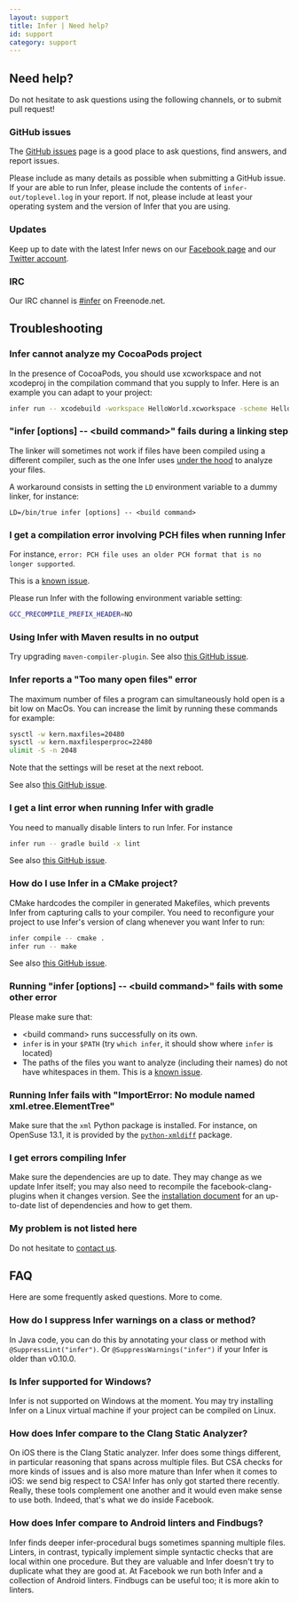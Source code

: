 ```yaml
---
layout: support
title: Infer | Need help?
id: support
category: support
---
```


## Need help?

Do not hesitate to ask questions using the following channels, or to
submit pull request!

### GitHub issues

The [GitHub issues](https://github.com/facebook/Infer/issues) page is
a good place to ask questions, find answers, and report issues.

Please include as many details as possible when submitting a GitHub
issue. If your are able to run Infer, please include the contents of
`infer-out/toplevel.log` in your report. If not, please include at
least your operating system and the version of Infer that you are
using.


### Updates

Keep up to date with the latest Infer news on our
[Facebook page](https://www.facebook.com/inferstaticanalyzer/)
and our [Twitter account](https://twitter.com/fbinfer).

### IRC

Our IRC channel is [#infer](irc://chat.freenode.net/infer) on
Freenode.net.


## Troubleshooting

### Infer cannot analyze my CocoaPods project

In the presence of CocoaPods, you should use xcworkspace and not
xcodeproj in the compilation command that you supply to Infer. Here is
an example you can adapt to your project:

```sh
infer run -- xcodebuild -workspace HelloWorld.xcworkspace -scheme HelloWorld
```

### "infer [options] -- \<build command\>" fails during a linking step

The linker will sometimes not work if files have been compiled using a
different compiler, such as the one Infer uses [under the
hood](/docs/infer-workflow.html) to analyze your files.

A workaround consists in setting the `LD` environment variable to a
dummy linker, for instance:

```
LD=/bin/true infer [options] -- <build command>
```

### I get a compilation error involving PCH files when running Infer

For instance, `error: PCH file uses an older PCH format that is no longer supported`.

This is a [known issue](https://github.com/facebook/infer/issues/96).

Please run Infer with the following environment variable setting:

```sh
GCC_PRECOMPILE_PREFIX_HEADER=NO
```

### Using Infer with Maven results in no output

Try upgrading `maven-compiler-plugin`. See also [this GitHub issue](https://github.com/facebook/infer/issues/38).

### Infer reports a "Too many open files" error

The maximum number of files a program can simultaneously hold open is
a bit low on MacOs. You can increase the limit by running these
commands for example:

```sh
sysctl -w kern.maxfiles=20480
sysctl -w kern.maxfilesperproc=22480
ulimit -S -n 2048
```

Note that the settings will be reset at the next reboot.

See also [this GitHub issue](https://github.com/facebook/infer/issues/22).


### I get a lint error when running Infer with gradle

You need to manually disable linters to run Infer. For instance

```sh
infer run -- gradle build -x lint
```

See also [this GitHub issue](https://github.com/facebook/infer/issues/58).

### How do I use Infer in a CMake project?

CMake hardcodes the compiler in generated Makefiles, which prevents
Infer from capturing calls to your compiler. You need to reconfigure
your project to use Infer's version of clang whenever you want Infer
to run:

```sh
infer compile -- cmake .
infer run -- make
```

See also [this GitHub issue](https://github.com/facebook/infer/issues/25).

### Running "infer [options] -- \<build command\>" fails with some other error

Please make sure that:

- \<build command\> runs successfully on its own.
- `infer` is in your `$PATH` (try `which infer`, it should show where `infer` is located)
- The paths of the files you want to analyze (including their names) do not have whitespaces in them. This is a [known issue](https://github.com/facebook/infer/issues/99).

### Running Infer fails with "ImportError: No module named xml.etree.ElementTree"

Make sure that the `xml` Python package is installed. For instance, on
OpenSuse 13.1, it is provided by the
[`python-xmldiff`](http://software.opensuse.org/download.html?project=XML&package=python-xmldiff)
package.

### I get errors compiling Infer

Make sure the dependencies are up to date. They may change as we
update Infer itself; you may also need to recompile the
facebook-clang-plugins when it changes version. See the [installation
document](https://github.com/facebook/infer/blob/master/INSTALL.md)
for an up-to-date list of dependencies and how to get them.

### My problem is not listed here

Do not hesitate to [contact us](support.html#need-help?).


## FAQ

Here are some frequently asked questions. More to come.

### How do I suppress Infer warnings on a class or method?
In Java code, you can do this by annotating your class or method with `@SuppressLint("infer")`.
Or `@SuppressWarnings("infer")` if your Infer is older than v0.10.0.

### Is Infer supported for Windows?

Infer is not supported on Windows at the moment. You may try
installing Infer on a Linux virtual machine if your project can be
compiled on Linux.

### How does Infer compare to the Clang Static Analyzer?

On iOS there is the Clang Static analyzer. Infer does some things different, 
in particular reasoning that spans across multiple files. But CSA checks for 
more kinds of issues and is also more mature than Infer when it comes to iOS: 
we send big respect to CSA! Infer has only got started there recently. Really, 
these tools complement one another and it would even make sense to use both. 
Indeed, that's what we do inside Facebook.

### How does Infer compare to Android linters and Findbugs?

Infer finds deeper infer-procedural bugs sometimes spanning multiple files. 
Linters, in contrast, typically implement simple syntactic checks that are 
local within one procedure. But they are valuable and Infer doesn't try to 
duplicate what they are good at. At Facebook we run both Infer and a 
collection of Android linters. Findbugs can be useful too; it is more akin 
to linters.
